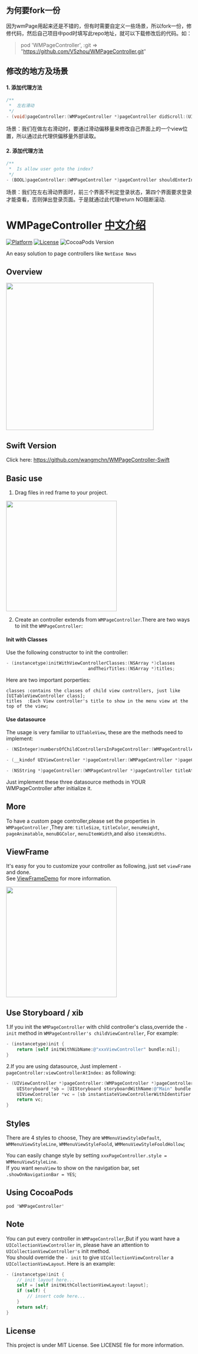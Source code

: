 ## 为何要fork一份
因为wmPage用起来还是不错的，但有时需要自定义一些场景，所以fork一份，修修代码，然后自己项目中pod时填写此repo地址，就可以下载修改后的代码。如：
> pod 'WMPageController', :git => "https://github.com/V5zhou/WMPageController.git"

## 修改的地方及场景
#### 1. 添加代理方法 
``` Objective-c
/**
 *  左右滑动
 */
- (void)pageController:(WMPageController *)pageController didScroll:(UIScrollView *)scrollView;
```
  场景：我们在做左右滑动时，要通过滑动偏移量来修改自己界面上的一个view位置，所以通过此代理供偏移量外部读取。
#### 2. 添加代理方法
``` Objective-c
/**
 *  Is allow user goto the index?
 */
- (BOOL)pageController:(WMPageController *)pageController shouldEnterIndex:(NSInteger)index;
```
  场景：我们在左右滑动界面时，前三个界面不判定登录状态，第四个界面要求登录才能查看，否则弹出登录页面。于是就通过此代理return NO阻断滚动.

# WMPageController <a href="https://github.com/wangmchn/WMPageController/blob/master/README_zh-CN.md">中文介绍</a>
[![Platform](http://img.shields.io/badge/platform-iOS-blue.svg?style=flat
)](https://developer.apple.com/iphone/index.action)
[![License](http://img.shields.io/badge/license-MIT-lightgrey.svg?style=flat
)](http://mit-license.org)
![CocoaPods Version](https://img.shields.io/badge/pod-v0.36.4-brightgreen.svg)

An easy solution to page controllers like `NetEase News`
## Overview
<img height="400" src="https://github.com/wangmchn/WMPageController/blob/master/WMPageControllerDemo/Code/WMPageController/ScreenShot/ScreenShot.gif" />
<br>

## Swift Version
Click here: https://github.com/wangmchn/WMPageController-Swift

## Basic use
1. Drag files in red frame to your project.<br>
<img height="300" src="https://github.com/wangmchn/WMPageController/blob/master/WMPageControllerDemo/Code/WMPageController/ScreenShot/guide.png" />

2. Create an controller extends from `WMPageController`.There are two ways to init the `WMPageController`:

#### Init with Classes
Use the following constructor to init the controller:
```objective-c
- (instancetype)initWithViewControllerClasses:(NSArray *)classes 
                               andTheirTitles:(NSArray *)titles;
```
Here are two important porperties:

    classes :contains the classes of child view controllers, just like [UITableViewController class];
    titles  :Each View controller's title to show in the menu view at the top of the view;

#### Use datasource
The usage is very familiar to `UITableView`, these are the methods need to implement:
```objective-c 
- (NSInteger)numbersOfChildControllersInPageController:(WMPageController *)pageController;

- (__kindof UIViewController *)pageController:(WMPageController *)pageController viewControllerAtIndex:(NSInteger)index;

- (NSString *)pageController:(WMPageController *)pageController titleAtIndex:(NSInteger)index;
```
Just implement these three datasource methods in YOUR WMPageController after initialize it.

## More
To have a custom page controller,please set the properties in `WMPageController` ,They are: `titleSize`, `titleColor`, `menuHeight`, `pageAnimatable`, `menuBGColor`, `menuItemWidth`,and also `itemsWidths`.<br>

## ViewFrame 
It's easy for you to customize your controller as following, just set `viewFrame` and done.<br>
See <a href="https://github.com/wangmchn/WMPageController/tree/master/WMPageControllerDemo/ViewFrameDemo">ViewFrameDemo</a> for more information.

<img height="300" src="https://github.com/wangmchn/WMPageController/blob/master/WMPageControllerDemo/Code/WMPageController/ScreenShot/ViewFrameDemo.gif" />

## Use Storyboard / xib
1.If you init the `WMPageController` with child controller's class,override the `-init` method in `WMPageController's childViewController`, For example:
```objective-c
- (instancetype)init {
    return [self initWithNibName:@"xxxViewController" bundle:nil];
}
```
2.If you are using datasource, Just implement `-pageController:viewControllerAtIndex:` as following:
```objective-c
- (UIViewController *)pageController:(WMPageController *)pageController viewControllerAtIndex:(NSInteger)index {
    UIStoryboard *sb = [UIStoryboard storyboardWithName:@"Main" bundle:nil];
    UIViewController *vc = [sb instantiateViewControllerWithIdentifier:@"WMViewController"];
    return vc;
}
```

## Styles
There are 4 styles to choose,  They are `WMMenuViewStyleDefault`, `WMMenuViewStyleLine`, `WMMenuViewStyleFoold`, `WMMenuViewStyleFooldHollow`;<br>

You can easily change style by setting `xxxPageController.style = WMMenuViewStyleLine`.<br>
If you want `menuView` to show on the navigation bar, set `.showOnNavigationBar = YES`;

## Using CocoaPods
    pod 'WMPageController'

## Note
You can put every controller in `WMPageController`,But if you want have a `UICollectionViewController` in, please have an attention to `UICollectionViewController's` init method.<br>
You should override the `- init` to give `UICollectionViewController` a `UICollectionViewLayout`.
Here is an example:
```objective-c
- (instancetype)init {
    // init layout here...
    self = [self initWithCollectionViewLayout:layout];
    if (self) {
        // insert code here...
    }
    return self;
}
```

## License
This project is under MIT License. See LICENSE file for more information.
